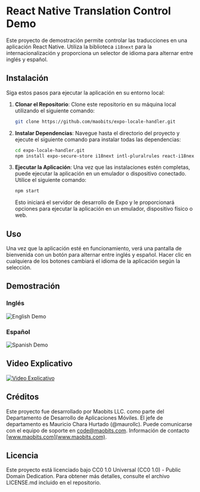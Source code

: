 # React Native Translation Control Demo

Este proyecto de demostración permite controlar las traducciones en una aplicación React Native. Utiliza la biblioteca `i18next` para la internacionalización y proporciona un selector de idioma para alternar entre inglés y español.

## Instalación

Siga estos pasos para ejecutar la aplicación en su entorno local:

1. **Clonar el Repositorio**: Clone este repositorio en su máquina local utilizando el siguiente comando:

   ```bash
   git clone https://github.com/maobits/expo-locale-handler.git
   ```

2. **Instalar Dependencias**: Navegue hasta el directorio del proyecto y ejecute el siguiente comando para instalar todas las dependencias:

   ```bash
   cd expo-locale-handler.git
   npm install expo-secure-store i18next intl-pluralrules react-i18next
   ```

3. **Ejecutar la Aplicación**: Una vez que las instalaciones estén completas, puede ejecutar la aplicación en un emulador o dispositivo conectado. Utilice el siguiente comando:

   ```bash
   npm start
   ```

   Esto iniciará el servidor de desarrollo de Expo y le proporcionará opciones para ejecutar la aplicación en un emulador, dispositivo físico o web.

## Uso

Una vez que la aplicación esté en funcionamiento, verá una pantalla de bienvenida con un botón para alternar entre inglés y español. Hacer clic en cualquiera de los botones cambiará el idioma de la aplicación según la selección.

## Demostración

### Inglés
![English Demo](https://i.ibb.co/GvGbfFW/screenshot-expo-locale-handler-e-en.jpg)

### Español
![Spanish Demo](https://i.ibb.co/2n3nrzk/screenshot-expo-locale-handler-e-es.jpg)

## Video Explicativo

[![Video Explicativo](https://i.ibb.co/n6wSCqG/pantallazo-video-explicativo-i18n-react-native.png)](https://www.youtube.com/watch?v=Zw-CbxtQHyk&t=509s)

## Créditos

Este proyecto fue desarrollado por Maobits LLC. como parte del Departamento de Desarrollo de Aplicaciones Móviles. El jefe de departamento es Mauricio Chara Hurtado (@maurollc). Puede comunicarse con el equipo de soporte en code@maobits.com. Información de contacto [www.maobits.com](www.maobits.com).

## Licencia

Este proyecto está licenciado bajo CC0 1.0 Universal (CC0 1.0) - Public Domain Dedication. Para obtener más detalles, consulte el archivo LICENSE.md incluido en el repositorio.
